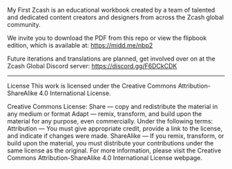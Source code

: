 My First Zcash is an educational workbook created by a team of talented and dedicated content creators and designers from across the Zcash global community.

We invite you to download the PDF from this repo or view the flipbook edition, which is available at: https://midd.me/nbp2

Future iterations and translations are planned, get involved over on at the Zcash Global Discord server: https://discord.gg/F6DCkCDK


-----


License
This work is licensed under the Creative Commons Attribution-ShareAlike 4.0 International License.

Creative Commons License:
Share — copy and redistribute the material in any medium or format
Adapt — remix, transform, and build upon the material for any purpose, even commercially.
Under the following terms:
Attribution — You must give appropriate credit, provide a link to the license, and indicate if changes were made.
ShareAlike — If you remix, transform, or build upon the material, you must distribute your contributions under the same license as the original.
For more information, please visit the Creative Commons Attribution-ShareAlike 4.0 International License webpage.
